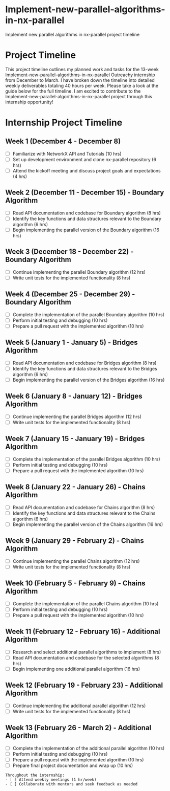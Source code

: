 # Implement-new-parallel-algorithms-in-nx-parallel
Implement new parallel algorithms in nx-parallel project timeline

# Project Timeline
This project timeline outlines my planned work and tasks for the 13-week Implement-new-parallel-algorithms-in-nx-parallel Outreachy internship from December to March. I have broken down the timeline into detailed weekly deliverables totaling 40 hours per week. Please take a look at the guide below for the full timeline. I am excited to contribute to the Implement-new-parallel-algorithms-in-nx-parallel project through this internship opportunity!

# Internship Project Timeline

## Week 1 (December 4 - December 8)
- [ ] Familiarize with NetworkX API and Tutorials (10 hrs)
- [ ] Set up development environment and clone nx-parallel repository (6 hrs)
- [ ] Attend the kickoff meeting and discuss project goals and expectations (4 hrs)

## Week 2 (December 11 - December 15) - Boundary Algorithm
- [ ] Read API documentation and codebase for Boundary algorithm (8 hrs)
- [ ] Identify the key functions and data structures relevant to the Boundary algorithm (6 hrs)
- [ ] Begin implementing the parallel version of the Boundary algorithm (16 hrs)

## Week 3 (December 18 - December 22) - Boundary Algorithm
- [ ] Continue implementing the parallel Boundary algorithm (12 hrs)
- [ ] Write unit tests for the implemented functionality (8 hrs)

## Week 4 (December 25 - December 29) - Boundary Algorithm
- [ ] Complete the implementation of the parallel Boundary algorithm (10 hrs)
- [ ] Perform initial testing and debugging (10 hrs)
- [ ] Prepare a pull request with the implemented algorithm (10 hrs)

## Week 5 (January 1 - January 5) - Bridges Algorithm
- [ ] Read API documentation and codebase for Bridges algorithm (8 hrs)
- [ ] Identify the key functions and data structures relevant to the Bridges algorithm (6 hrs)
- [ ] Begin implementing the parallel version of the Bridges algorithm (16 hrs)

## Week 6 (January 8 - January 12) - Bridges Algorithm
- [ ] Continue implementing the parallel Bridges algorithm (12 hrs)
- [ ] Write unit tests for the implemented functionality (8 hrs)

## Week 7 (January 15 - January 19) - Bridges Algorithm
- [ ] Complete the implementation of the parallel Bridges algorithm (10 hrs)
- [ ] Perform initial testing and debugging (10 hrs)
- [ ] Prepare a pull request with the implemented algorithm (10 hrs)

## Week 8 (January 22 - January 26) - Chains Algorithm
- [ ] Read API documentation and codebase for Chains algorithm (8 hrs)
- [ ] Identify the key functions and data structures relevant to the Chains algorithm (6 hrs)
- [ ] Begin implementing the parallel version of the Chains algorithm (16 hrs)

## Week 9 (January 29 - February 2) - Chains Algorithm
- [ ] Continue implementing the parallel Chains algorithm (12 hrs)
- [ ] Write unit tests for the implemented functionality (8 hrs)

## Week 10 (February 5 - February 9) - Chains Algorithm
- [ ] Complete the implementation of the parallel Chains algorithm (10 hrs)
- [ ] Perform initial testing and debugging (10 hrs)
- [ ] Prepare a pull request with the implemented algorithm (10 hrs)

## Week 11 (February 12 - February 16) - Additional Algorithm
- [ ] Research and select additional parallel algorithms to implement (8 hrs)
- [ ] Read API documentation and codebase for the selected algorithms (8 hrs)
- [ ] Begin implementing one additional parallel algorithm (16 hrs)

## Week 12 (February 19 - February 23) - Additional Algorithm
- [ ] Continue implementing the additional parallel algorithm (12 hrs)
- [ ] Write unit tests for the implemented functionality (8 hrs)

## Week 13 (February 26 - March 2) - Additional Algorithm
- [ ] Complete the implementation of the additional parallel algorithm (10 hrs)
- [ ] Perform initial testing and debugging (10 hrs)
- [ ] Prepare a pull request with the implemented algorithm (10 hrs)
- [ ] Prepare final project documentation and wrap up (10 hrs)

``` article
Throughout the internship:
- [ ] Attend weekly meetings (1 hr/week)
- [ ] Collaborate with mentors and seek feedback as needed
```
